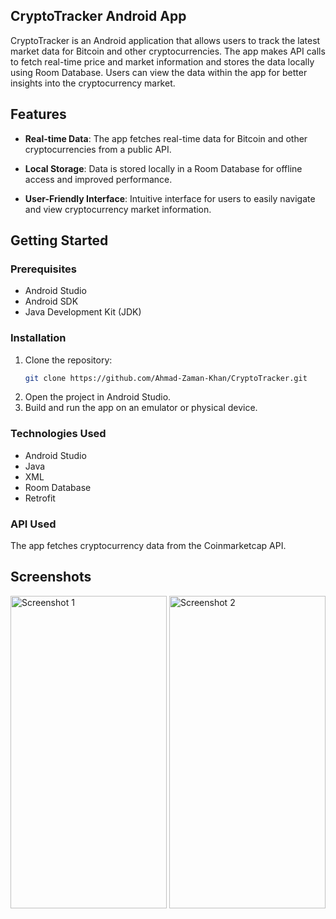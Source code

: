 ## CryptoTracker Android App

CryptoTracker is an Android application that allows users to track the latest market data for Bitcoin and other cryptocurrencies. The app makes API calls to fetch real-time price and market information and stores the data locally using Room Database. Users can view the data within the app for better insights into the cryptocurrency market.

## Features

- **Real-time Data**: The app fetches real-time data for Bitcoin and other cryptocurrencies from a public API.

- **Local Storage**: Data is stored locally in a Room Database for offline access and improved performance.

- **User-Friendly Interface**: Intuitive interface for users to easily navigate and view cryptocurrency market information.

## Getting Started

### Prerequisites

- Android Studio
- Android SDK
- Java Development Kit (JDK)

### Installation

1. Clone the repository:
   ```bash
   git clone https://github.com/Ahmad-Zaman-Khan/CryptoTracker.git
   
2. Open the project in Android Studio.
3. Build and run the app on an emulator or physical device.

### Technologies Used

- Android Studio
- Java
- XML
- Room Database
- Retrofit

### API Used

The app fetches cryptocurrency data from the Coinmarketcap API.

## Screenshots

<img src="Screenshot1.png" alt="Screenshot 1" width="250" height="500">
<img src="Screenshot2.png" alt="Screenshot 2" width="250" height="500">

[//]: # (![Screenshot 1]&#40;Screenshot1.png&#41;)

[//]: # (![Screenshot 2]&#40;Screenshot2.png&#41;)
